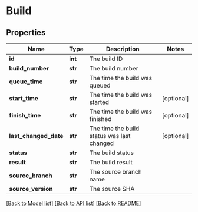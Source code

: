 # Build

## Properties
Name | Type | Description | Notes
------------ | ------------- | ------------- | -------------
**id** | **int** | The build ID | 
**build_number** | **str** | The build number | 
**queue_time** | **str** | The time the build was queued | 
**start_time** | **str** | The time the build was started | [optional] 
**finish_time** | **str** | The time the build was finished | [optional] 
**last_changed_date** | **str** | The time the build status was last changed | [optional] 
**status** | **str** | The build status | 
**result** | **str** | The build result | 
**source_branch** | **str** | The source branch name | 
**source_version** | **str** | The source SHA | 

[[Back to Model list]](../README.md#documentation-for-models) [[Back to API list]](../README.md#documentation-for-api-endpoints) [[Back to README]](../README.md)

